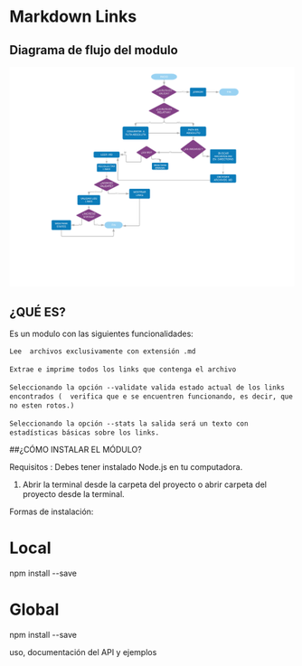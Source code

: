 # Markdown Links


## Diagrama de flujo del modulo

![Diagrama de flujo](https://github.com/AnaFR/GDL002-md-links/blob/master/img/flujograma.png)

## ¿QUÉ ES?
Es un modulo con las siguientes funcionalidades:

    Lee  archivos exclusivamente con extensión .md

    Extrae e imprime todos los links que contenga el archivo

    Seleccionando la opción --validate valida estado actual de los links encontrados (  verifica que e se encuentren funcionando, es decir, que no esten rotos.)
    
    Seleccionando la opción --stats la salida será un texto con estadísticas básicas sobre los links.




 

##¿CÓMO INSTALAR EL MÓDULO?

Requisitos : Debes tener instalado Node.js en tu computadora.

1. Abrir la terminal desde la carpeta del proyecto o abrir carpeta del proyecto desde la terminal.

Formas de instalación: 

# Local

npm install --save 

# Global

npm install --save 

uso, documentación del API y ejemplos



